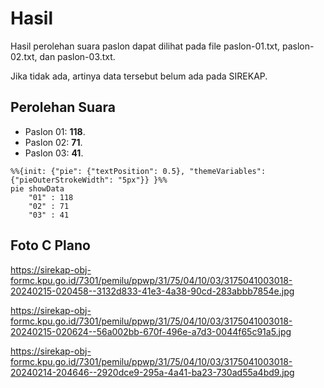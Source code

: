 # Hasil

Hasil perolehan suara paslon dapat dilihat pada file paslon-01.txt, paslon-02.txt, dan paslon-03.txt.

Jika tidak ada, artinya data tersebut belum ada pada SIREKAP.

## Perolehan Suara

 * Paslon 01: **118**.
 * Paslon 02: **71**.
 * Paslon 03: **41**.

```mermaid
%%{init: {"pie": {"textPosition": 0.5}, "themeVariables": {"pieOuterStrokeWidth": "5px"}} }%%
pie showData
    "01" : 118
    "02" : 71
    "03" : 41
```
## Foto C Plano

https://sirekap-obj-formc.kpu.go.id/7301/pemilu/ppwp/31/75/04/10/03/3175041003018-20240215-020458--3132d833-41e3-4a38-90cd-283abbb7854e.jpg

https://sirekap-obj-formc.kpu.go.id/7301/pemilu/ppwp/31/75/04/10/03/3175041003018-20240215-020624--56a002bb-670f-496e-a7d3-0044f65c91a5.jpg

https://sirekap-obj-formc.kpu.go.id/7301/pemilu/ppwp/31/75/04/10/03/3175041003018-20240214-204646--2920dce9-295a-4a41-ba23-730ad55a4bd9.jpg
